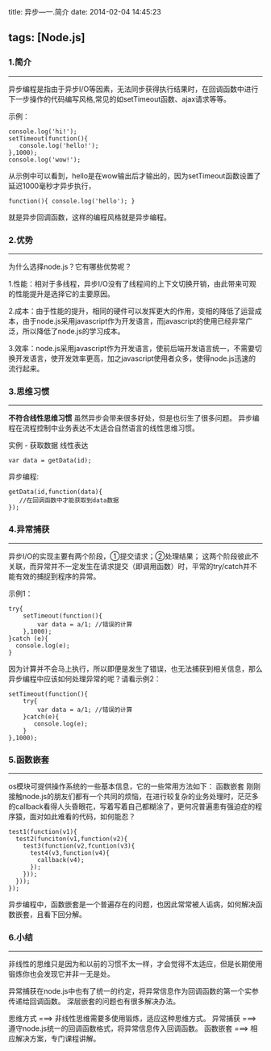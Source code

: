 title: 异步—一.简介
date: 2014-02-04 14:45:23

tags: [Node.js]
---

### 1.简介
---
异步编程是指由于异步I/O等因素，无法同步获得执行结果时，在回调函数中进行下一步操作的代码编写风格,常见的如setTimeout函数、ajax请求等等。

示例：
```
console.log('hi!');
setTimeout(function(){
   console.log('hello!');
},1000);
console.log('wow!');
```
从示例中可以看到，hello是在wow输出后才输出的，因为setTimeout函数设置了延迟1000毫秒才异步执行，
```
function(){ console.log('hello'); }
```
就是异步回调函数，这样的编程风格就是异步编程。

### 2.优势
---
为什么选择node.js？它有哪些优势呢？

1.性能：相对于多线程，异步I/O没有了线程间的上下文切换开销，由此带来可观的性能提升是选择它的主要原因。

2.成本：由于性能的提升，相同的硬件可以发挥更大的作用，变相的降低了运营成本，由于node.js采用javascript作为开发语言，而javascript的使用已经非常广泛，所以降低了node.js的学习成本。

3.效率：node.js采用javascript作为开发语言，使前后端开发语言统一，不需要切换开发语言，使开发效率更高，加之javascript使用者众多，使得node.js迅速的流行起来。

### 3.思维习惯
---
__不符合线性思维习惯__
虽然异步会带来很多好处，但是也衍生了很多问题。 异步编程在流程控制中业务表达不太适合自然语言的线性思维习惯。

实例 - 获取数据
线性表达
```
var data = getData(id);
```
异步编程:
```
getData(id,function(data){
   //在回调函数中才能获取到data数据
});
```

### 4.异常捕获
---
异步I/O的实现主要有两个阶段，①提交请求；②处理结果； 这两个阶段彼此不关联，而异常并不一定发生在请求提交（即调用函数）时，平常的try/catch并不能有效的捕捉到程序的异常。

示例1：
```
try{
    setTimeout(function(){
        var data = a/1; //错误的计算
    },1000);
}catch (e){
  console.log(e);
}
```
因为计算并不会马上执行，所以即便是发生了错误，也无法捕获到相关信息，那么异步编程中应该如何处理异常的呢？请看示例2：
```
setTimeout(function(){
    try{
        var data = a/1; //错误的计算
    }catch(e){
       console.log(e);
    }
},1000);
```
### 5.函数嵌套
---
os模块可提供操作系统的一些基本信息，它的一些常用方法如下：
函数嵌套
刚刚接触node.js的朋友们都有一个共同的烦恼，在进行较复杂的业务处理时，茫茫多的callback看得人头昏眼花，写着写着自己都糊涂了，更何况普遍患有强迫症的程序猿，面对如此难看的代码，如何能忍？
```
test1(function(v1){
  test2(funciton(v1,function(v2){
    test3(function(v2,fcuntion(v3){
      test4(v3,function(v4){
        callback(v4);
      });
    }));
  }));
});
```
异步编程中，函数嵌套是一个普遍存在的问题，也因此常常被人诟病，如何解决函数嵌套，且看下回分解。

### 6.小结
---
非线性的思维只是因为和以前的习惯不太一样，才会觉得不太适应，但是长期使用锻炼你也会发现它并非一无是处。

异常捕获在node.js中也有了统一的约定，将异常信息作为回调函数的第一个实参传递给回调函数。 深层嵌套的问题也有很多解决办法。

思维方式 ===> 非线性思维需要多使用锻炼，适应这种思维方式。
异常捕获 ===> 遵守node.js统一的回调函数格式，将异常信息传入回调函数。
函数嵌套 ===> 相应解决方案，专门课程讲解。